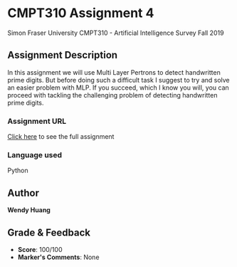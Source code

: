 # CMPT310 Assignment 4

Simon Fraser University CMPT310 - Artificial Intelligence Survey
Fall 2019

## Assignment Description

In this assignment we will use Multi Layer Pertrons to detect handwritten prime digits. But before doing such a difficult task I suggest to try and solve an easier problem with MLP. If you succeed, which I know you will, you can proceed with tackling the challenging problem of detecting handwritten prime digits.

### Assignment URL

[Click here](https://coursys.sfu.ca/2019fa-cmpt-310-d1/pages/A4.pdf/view) to see the full assignment

### Language used

Python

## Author

**Wendy Huang**

## Grade & Feedback

* **Score**: 100/100
* **Marker's Comments**: None

